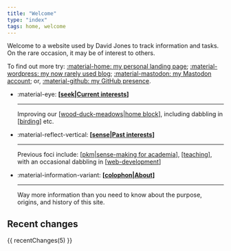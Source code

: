 ```yaml
---
title: "Welcome"
type: "index"
tags: home, welcome
---
```


Welcome to a website used by David Jones to track information and tasks. On the rare occasion, it may be of interest to others.

To find out more try:
[:material-home: my personal landing page](https://djon.es/);
[:material-wordpress: my now rarely used blog](https://djon.es/blog);
<a rel="me" href="https://indieweb.social/@djplaner">:material-mastodon: my Mastodon account</a>; or,
[:material-github: my GitHub presence](https://github.com/djplaner/).



<div class="grid cards" markdown>


- :material-eye: __[[seek|Current interests]]__

    ---

    Improving our [[wood-duck-meadows|home block]], including dabbling in [[birding]] etc.
    

- :material-reflect-vertical: __[[sense|Past interests]]__ 

    ---
    
    Previous foci include: [[pkm|sense-making for academia]], [[teaching]], with an occasional dabbling in [[web-development]]

- :material-information-variant: __[[colophon|About]]__

    ---

    Way more information than you need to know about the purpose, origins, and history of this site. 

</div>

## Recent changes

 {{ recentChanges(5) }}

[//begin]: # "Autogenerated link references for markdown compatibility"
[seek|Current interests]: seek/seek "Seek"
[wood-duck-meadows|home block]: sense/landscape-garden/wood-duck-meadows "Wood duck meadows"
[birding]: sense/birdwatching/birding "Birding"
[sense|Past interests]: sense/sense "Sense"
[pkm|sense-making for academia]: pkm "Personal Knowledge Management"
[teaching]: sense/Teaching/teaching "Teaching"
[web-development]: sense/Web-development/web-development "Web development"
[colophon|About]: colophon/colophon "About (Colophon)"
[//end]: # "Autogenerated link references"
